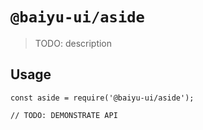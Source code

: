 # `@baiyu-ui/aside`

> TODO: description

## Usage

```
const aside = require('@baiyu-ui/aside');

// TODO: DEMONSTRATE API
```
